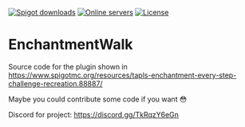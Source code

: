 [![Spigot downloads](https://img.shields.io/spiget/downloads/88887?color=yellow&label=Spigot%20downloads)](https://www.spigotmc.org/resources/tapls-enchantment-every-step-challenge-recreation.88887/)
[![Online servers](https://img.shields.io/bstats/servers/10430?color=brightgreen&label=Online%20servers)](https://bstats.org/plugin/bukkit/Enchantment%20Walk/10430)
[![License](https://img.shields.io/badge/License-GPL-orange)](https://github.com/notnotnotswipez/EnchantmentWalk/blob/main/LICENSE)
# EnchantmentWalk

Source code for the plugin shown in https://www.spigotmc.org/resources/tapls-enchantment-every-step-challenge-recreation.88887/

Maybe you could contribute some code if you want :flushed:

Discord for project: https://discord.gg/TkRqzY6eGn
